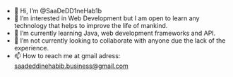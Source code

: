 - 👋 Hi, I’m @SaaDeDD1neHab1b
- 👀 I’m interested in Web Development but I am open to learn any technology that helps to improve the life of mankind.
- 🌱 I’m currently learning Java, web development frameworks and API.
- 💞️ I’m not currently looking to collaborate with anyone due the lack of the experience. 
- 📫 How to reach me at gmail adress: saadeddinehabib.business@gmail.com

<!---
SaaDeDD1neHab1b/SaaDeDD1neHab1b is a ✨ special ✨ repository because its `README.md` (this file) appears on your GitHub profile.
You can click the Preview link to take a look at your changes.
--->
